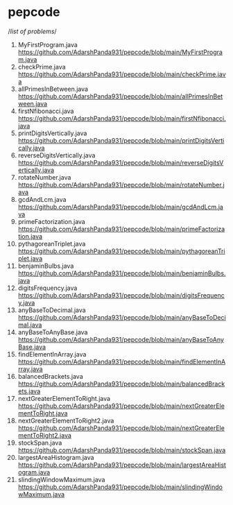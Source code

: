 # pepcode
/*list of problems*/
1. MyFirstProgram.java <https://github.com/AdarshPanda931/pepcode/blob/main/MyFirstProgram.java>
2. checkPrime.java <https://github.com/AdarshPanda931/pepcode/blob/main/checkPrime.java>
3. allPrimesInBetween.java <https://github.com/AdarshPanda931/pepcode/blob/main/allPrimesInBetween.java>
4. firstNfibonacci.java <https://github.com/AdarshPanda931/pepcode/blob/main/firstNfibonacci.java>
5. printDigitsVertically.java <https://github.com/AdarshPanda931/pepcode/blob/main/printDigitsVertically.java>
6. reverseDigitsVertically.java <https://github.com/AdarshPanda931/pepcode/blob/main/reverseDigitsVertically.java>
7. rotateNumber.java <https://github.com/AdarshPanda931/pepcode/blob/main/rotateNumber.java>
8. gcdAndLcm.java <https://github.com/AdarshPanda931/pepcode/blob/main/gcdAndLcm.java>
9. primeFactorization.java <https://github.com/AdarshPanda931/pepcode/blob/main/primeFactorization.java>
10. pythagoreanTriplet.java <https://github.com/AdarshPanda931/pepcode/blob/main/pythagoreanTriplet.java>
11. benjaminBulbs.java <https://github.com/AdarshPanda931/pepcode/blob/main/benjaminBulbs.java>
12. digitsFrequency.java <https://github.com/AdarshPanda931/pepcode/blob/main/digitsFrequency.java>
13. anyBaseToDecimal.java <https://github.com/AdarshPanda931/pepcode/blob/main/anyBaseToDecimal.java>
14. anyBaseToAnyBase.java <https://github.com/AdarshPanda931/pepcode/blob/main/anyBaseToAnyBase.java>
15. findElementInArray.java <https://github.com/AdarshPanda931/pepcode/blob/main/findElementInArray.java>
16. balancedBrackets.java <https://github.com/AdarshPanda931/pepcode/blob/main/balancedBrackets.java>
17. nextGreaterElementToRight.java <https://github.com/AdarshPanda931/pepcode/blob/main/nextGreaterElementToRight.java>
18. nextGreaterElementToRight2.java <https://github.com/AdarshPanda931/pepcode/blob/main/nextGreaterElementToRight2.java>
19. stockSpan.java <https://github.com/AdarshPanda931/pepcode/blob/main/stockSpan.java>
20. largestAreaHistogram.java <https://github.com/AdarshPanda931/pepcode/blob/main/largestAreaHistogram.java>
21. slindingWindowMaximum.java <https://github.com/AdarshPanda931/pepcode/blob/main/slindingWindowMaximum.java>
